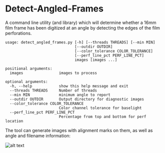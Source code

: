 # Detect-Angled-Frames
A command line utility (and library) which will determine whether a 16mm film frame has been digitized at an angle by detecting the edges of the film perforations.

```
usage: detect_angled_frames.py [-h] [--threads THREADS] [--min MIN]
                               [--outdir OUTDIR]
                               [--color_tolerance COLOR_TOLERANCE]
                               [--perf_line_pct PERF_LINE_PCT]
                               images [images ...]

positional arguments:
  images                images to process

optional arguments:
  -h, --help            show this help message and exit
  --threads THREADS     Number of threads
  --min MIN             minimum angle to report
  --outdir OUTDIR       Output directory for diagnostic images
  --color_tolerance COLOR_TOLERANCE
                        Color channel tolerance for baselight
  --perf_line_pct PERF_LINE_PCT
                        Percentage from top and bottom for perf location
```

The tool can generate images with alignment marks on them, as well as angle and filename information:

![alt text](https://github.com/IUMDPI/Detect-Frame-Angle/raw/master/MDPI_40000003391424_01_mezzRaw_VidiCert.jpg.png "Sample output")

